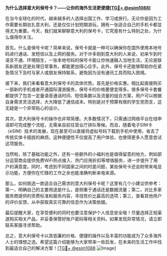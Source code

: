 **为什么选择意大利保号卡？——让你的海外生活更便捷[[TG💪+ @esim1088](https://t.me/s/esim1088)]**

在当今全球化的时代，越来越多的人选择出国工作、学习或旅行。无论你是因为工作需要长期驻扎意大利，还是仅仅计划短期游玩，拥有一张适合自己的手机卡都显得尤为重要。今天，我们就来聊聊意大利的保号卡，它究竟有什么特别之处，为什么值得你关注。

首先，什么是保号卡呢？简单来说，保号卡就是一种可以确保你在国外使用本地号码进行通话、发短信以及上网的服务。对于许多刚到意大利的人来说，初来乍到时语言不通、环境陌生，一张本地号码的保号卡能让你快速融入当地生活，无论是联系新朋友还是处理日常事务，都能更加得心应手。此外，保号卡还能够帮助你在紧急情况下及时与家人或朋友保持联系，避免因为没有通讯工具而陷入困境。

接下来，我们来看看意大利保号卡的具体优势。首先是价格实惠。相比起直接购买一部新的手机或者开通国际漫游服务，保号卡的价格要便宜得多。很多保号卡套餐都提供了包含一定量语音通话时间、短信条数以及流量的组合方案，用户可以根据自身需求灵活选择，大大降低了通信成本。特别是对于预算有限的学生党而言，这无疑是一个非常贴心的设计。

其次，意大利保号卡的操作也非常简便。大多数情况下，只需通过网络平台在线申请即可完成整个流程，无需亲自前往营业厅排队等候。而且，随着电子SIM卡（eSIM）技术的发展，现在甚至可以直接将虚拟号码下载到手机中使用，省去了传统实体卡插拔的麻烦。这种便捷性不仅提高了用户体验，也使得更多人愿意尝试这项服务。

当然啦，除了基础功能之外，还有一些额外的小福利也是值得留意的地方。例如部分运营商会提供免费WiFi热点接入、热门应用折扣等增值服务，进一步提升了用户的满意度。同时，考虑到不同国家之间的时差问题，某些保号卡还会附带来电显示功能，方便你在忙碌的工作之余也能准确判断来电来源。

那么，如何挑选一款适合自己需求的意大利保号卡呢？这里有几个小建议供参考：第一，明确自己的主要用途是什么，是侧重于通话还是数据流量；第二，对比多家服务商提供的资费标准和服务内容，寻找性价比最高的选项；第三，查看其他用户的评价反馈，从中获取真实可靠的信息作为决策依据。

最后提醒大家，在享受便利的同时也要注意保护个人信息安全哦！尽量选择正规渠道购买相关产品，并妥善保管好账户密码等相关资料。如果发现异常情况，请立即联系客服寻求帮助。

总之，意大利保号卡以其低廉的价格、便捷的操作以及丰富的功能成为了众多海外人士的理想之选。希望这篇介绍能够为大家带来一些启发，在未来的生活工作中找到最适合自己的解决方案！[[TG💪+ @esim1088](https://t.me/s/esim1088) ![Image](https://i.postimg.cc/4NQfJmqS/Snipaste-2025-05-13-00-14-12.png)]